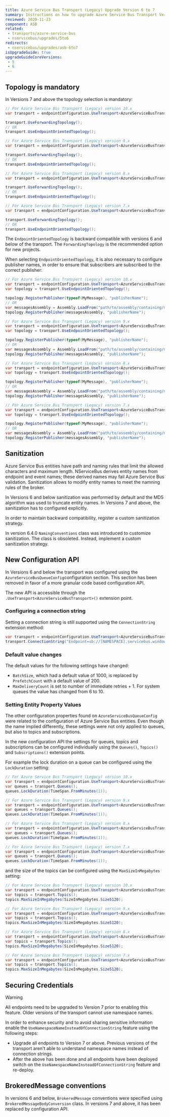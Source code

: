 ```yaml
---
title: Azure Service Bus Transport (Legacy) Upgrade Version 6 to 7
summary: Instructions on how to upgrade Azure Service Bus Transport Version 6 to 7.
reviewed: 2020-11-23
component: ASB
related:
 - transports/azure-service-bus
 - nservicebus/upgrades/5to6
redirects:
 - nservicebus/upgrades/asb-6to7
isUpgradeGuide: true
upgradeGuideCoreVersions:
 - 5
 - 6
---
```



## Topology is mandatory

In Versions 7 and above the topology selection is mandatory:

```csharp
// For Azure Service Bus Transport (Legacy) version 10.x
var transport = endpointConfiguration.UseTransport<AzureServiceBusTransport>();

transport.UseForwardingTopology();
// OR
transport.UseEndpointOrientedTopology();

// For Azure Service Bus Transport (Legacy) version 9.x
var transport = endpointConfiguration.UseTransport<AzureServiceBusTransport>();

transport.UseForwardingTopology();
// OR
transport.UseEndpointOrientedTopology();

// For Azure Service Bus Transport (Legacy) version 8.x
var transport = endpointConfiguration.UseTransport<AzureServiceBusTransport>();

transport.UseForwardingTopology();
// OR
transport.UseEndpointOrientedTopology();

// For Azure Service Bus Transport (Legacy) version 7.x
var transport = endpointConfiguration.UseTransport<AzureServiceBusTransport>();

transport.UseForwardingTopology();
// OR
transport.UseEndpointOrientedTopology();
```

The `EndpointOrientedTopology` is backward compatible with versions 6 and below of the transport. The `ForwardingTopology` is the recommended option for new projects.

When selecting `EndpointOrientedTopology`, it is also necessary to configure publisher names, in order to ensure that subscribers are subscribed to the correct publisher:

```csharp
// For Azure Service Bus Transport (Legacy) version 10.x
var transport = endpointConfiguration.UseTransport<AzureServiceBusTransport>();
var topology = transport.UseEndpointOrientedTopology();

topology.RegisterPublisher(typeof(MyMessage), "publisherName");
// OR
var messagesAssembly = Assembly.LoadFrom("path/to/assembly/containing/messages");
topology.RegisterPublisher(messagesAssembly, "publisherName");

// For Azure Service Bus Transport (Legacy) version 9.x
var transport = endpointConfiguration.UseTransport<AzureServiceBusTransport>();
var topology = transport.UseEndpointOrientedTopology();

topology.RegisterPublisher(typeof(MyMessage), "publisherName");
// OR
var messagesAssembly = Assembly.LoadFrom("path/to/assembly/containing/messages");
topology.RegisterPublisher(messagesAssembly, "publisherName");

// For Azure Service Bus Transport (Legacy) version 8.x
var transport = endpointConfiguration.UseTransport<AzureServiceBusTransport>();
var topology = transport.UseEndpointOrientedTopology();

topology.RegisterPublisher(typeof(MyMessage), "publisherName");
// OR
var messagesAssembly = Assembly.LoadFrom("path/to/assembly/containing/messages");
topology.RegisterPublisher(messagesAssembly, "publisherName");

// For Azure Service Bus Transport (Legacy) version 7.x
var transport = endpointConfiguration.UseTransport<AzureServiceBusTransport>();
var topology = transport.UseEndpointOrientedTopology();

topology.RegisterPublisher(typeof(MyMessage), "publisherName");
// OR
var messagesAssembly = Assembly.LoadFrom("path/to/assembly/containing/messages");
topology.RegisterPublisher(messagesAssembly, "publisherName");
```

## Sanitization

Azure Service Bus entities have path and naming rules that limit the allowed characters and maximum length.  NServiceBus derives entity names from endpoint and event names; these derived names may fail Azure Service Bus validation. Sanitization allows to modify entity names to meet the namning rules of the broker.

In Versions 6 and below sanitization was performed by default and the MD5 algorithm was used to truncate entity names. In Versions 7 and above, the sanitization has to configured explicitly.

In order to maintain backward compatibility, register a custom sanitization strategy.

In version 6.4.0 `NamingConventions` class was introduced to customize sanitization. The class is obsoleted. Instead, implement a custom sanitization strategy.


## New Configuration API

In Versions 6 and below the transport was configured using the `AzureServiceBusQueueConfig`configuration section. This section has been removed in favor of a more granular code based configuration API.

The new API is accessible through the `.UseTransport<AzureServiceBusTransport>()` extension point.


### Configuring a connection string

Setting a connection string is still supported using the `ConnectionString` extension method:

```csharp
var transport = endpointConfiguration.UseTransport<AzureServiceBusTransport>();
transport.ConnectionString("Endpoint=sb://[NAMESPACE].servicebus.windows.net/;SharedAccessKeyName=[KEYNAME];SharedAccessKey=[KEY]");
```


### Default value changes

The default values for the following settings have changed:

 * `BatchSize`, which had a default value of 1000, is replaced by `PrefetchCount` with a default value of 200.
 * `MaxDeliveryCount` is set to number of immediate retries + 1. For system queues the value has changed from 6 to 10.

### Setting Entity Property Values

The other configuration properties found on `AzureServiceBusQueueConfig` were related to the configuration of Azure Service Bus entities. Even though the name implied differently, these settings were not only applied to queues, but also to topics and subscriptions.

In the new configuration API the settings for queues, topics and subscriptions can be configured individually using the `Queues()`, `Topics()` and `Subscriptions()` extension points.

For example the lock duration on a queue can be configured using the `LockDuration` setting:

```csharp
// For Azure Service Bus Transport (Legacy) version 10.x
var transport = endpointConfiguration.UseTransport<AzureServiceBusTransport>();
var queues = transport.Queues();
queues.LockDuration(TimeSpan.FromMinutes(1));

// For Azure Service Bus Transport (Legacy) version 9.x
var transport = endpointConfiguration.UseTransport<AzureServiceBusTransport>();
var queues = transport.Queues();
queues.LockDuration(TimeSpan.FromMinutes(1));

// For Azure Service Bus Transport (Legacy) version 8.x
var transport = endpointConfiguration.UseTransport<AzureServiceBusTransport>();
var queues = transport.Queues();
queues.LockDuration(TimeSpan.FromMinutes(1));

// For Azure Service Bus Transport (Legacy) version 7.x
var transport = endpointConfiguration.UseTransport<AzureServiceBusTransport>();
var queues = transport.Queues();
queues.LockDuration(TimeSpan.FromMinutes(1));
```

and the size of the topics can be configured using the `MaxSizeInMegabytes` setting:

```csharp
// For Azure Service Bus Transport (Legacy) version 10.x
var transport = endpointConfiguration.UseTransport<AzureServiceBusTransport>();
var topics = transport.Topics();
topics.MaxSizeInMegabytes(SizeInMegabytes.Size5120);

// For Azure Service Bus Transport (Legacy) version 9.x
var transport = endpointConfiguration.UseTransport<AzureServiceBusTransport>();
var topics = transport.Topics();
topics.MaxSizeInMegabytes(SizeInMegabytes.Size5120);

// For Azure Service Bus Transport (Legacy) version 8.x
var transport = endpointConfiguration.UseTransport<AzureServiceBusTransport>();
var topics = transport.Topics();
topics.MaxSizeInMegabytes(SizeInMegabytes.Size5120);

// For Azure Service Bus Transport (Legacy) version 7.x
var transport = endpointConfiguration.UseTransport<AzureServiceBusTransport>();
var topics = transport.Topics();
topics.MaxSizeInMegabytes(SizeInMegabytes.Size5120);
```


## Securing Credentials

> [!WARNING]
> All endpoints need to be upgraded to Version 7 prior to enabling this feature. Older versions of the transport cannot use namespace names.

In order to enhance security and to avoid sharing sensitive information enable the `UseNamespaceNameInsteadOfConnectionString` feature using the following steps:

 * Upgrade all endpoints to Version 7 or above. Previous versions of the transport aren't able to understand namespace names instead of connection strings.
 * After the above has been done and all endpoints have been deployed switch on the `UseNamespaceNameInsteadOfConnectionString` feature and re-deploy.


## BrokeredMessage conventions

In versions 6 and below, `BrokeredMessage` conventions were specified using `BrokeredMessageBodyConversion` class. In versions 7 and above, it has been replaced by configuration API.
